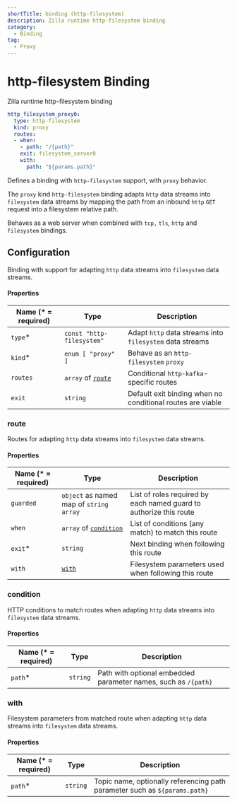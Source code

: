 ```yaml
---
shortTitle: binding (http-filesystem)
description: Zilla runtime http-filesystem binding
category:
  - Binding
tag:
  - Proxy
---
```


# http-filesystem Binding

Zilla runtime http-filesystem binding

```yaml {2}
http_filesystem_proxy0:
  type: http-filesystem
  kind: proxy
  routes:
  - when:
    - path: "/{path}"
    exit: filesystem_server0
    with:
      path: "${params.path}"
```

Defines a binding with `http-filesystem`  support, with `proxy` behavior.

The `proxy` kind `http-filesystem` binding adapts `http` data streams into `filesystem` data streams by mapping the path from an inbound `http` `GET` request into a filesystem relative path.

Behaves as a web server when combined with `tcp,` `tls`, `http` and `filesystem` bindings.

## Configuration

Binding with support for adapting `http` data streams into `filesystem` data streams.

#### Properties

| Name (\* = required) | Type                                                     | Description                                                |
| -------------------- | -------------------------------------------------------- | ---------------------------------------------------------- |
| `type`\*             | `const "http-filesystem"`                                | Adapt `http` data streams into `filesystem` data streams   |
| `kind`\*             | `enum [ "proxy" ]`                                       | Behave as an `http-filesystem` `proxy`                     |
| `routes`             | `array` of [`route`](binding-http-filesystem.md#route) | Conditional `http-kafka`-specific routes                   |
| `exit`               | `string`                                                 | Default exit binding when no conditional routes are viable |

### route

Routes for adapting `http` data streams into `filesystem` data streams.

#### Properties

| Name (\* = required) | Type                                                           | Description                                                        |
| -------------------- | -------------------------------------------------------------- | ------------------------------------------------------------------ |
| `guarded`            | `object` as named map of `string` `array`                      | List of roles required by each named guard to authorize this route |
| `when`               | `array` of [`condition`](binding-http-filesystem.md#condition) | List of conditions (any match) to match this route                 |
| `exit`\*             | `string`                                                       | Next binding when following this route                             |
| `with`               | [`with`](binding-http-filesystem.md#with)                      | Filesystem parameters used when following this route               |

### condition

HTTP conditions to match routes when adapting `http` data streams into `filesystem` data streams.

#### Properties

| Name (\* = required) | Type     | Description                                                    |
| -------------------- | -------- | -------------------------------------------------------------- |
| `path`\*             | `string` | Path with optional embedded parameter names, such as `/{path}` |

### with

Filesystem parameters from matched route when adapting `http` data streams into `filesystem` data streams.

#### Properties

| Name (\* = required) | Type     | Description                                                                |
| -------------------- | -------- | -------------------------------------------------------------------------- |
| `path`\*             | `string` | Topic name, optionally referencing path parameter such as `${params.path}` |
